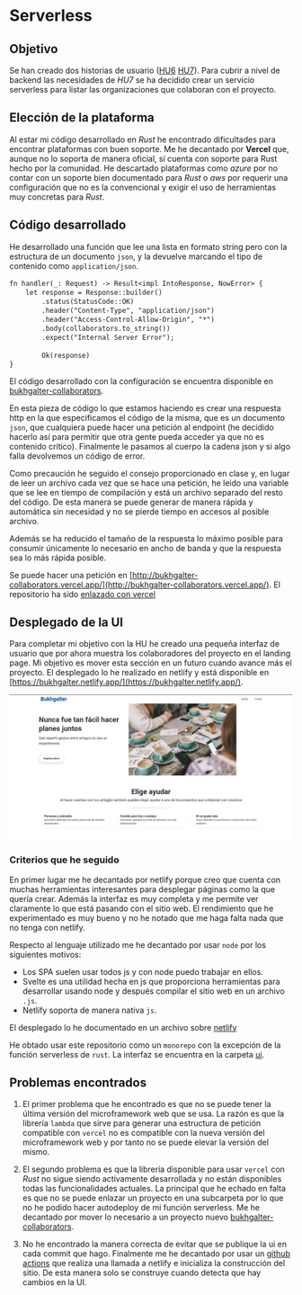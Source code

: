 # Serverless

## Objetivo

Se han creado dos historias de usuario
([HU6](https://github.com/yabirgb/bukhgalter/issues/56)
[HU7](https://github.com/yabirgb/bukhgalter/issues/57)). Para cubrir a nivel de
backend las necesidades de _HU7_ se ha decidido crear un servicio serverless 
para listar las organizaciones que colaboran con el proyecto.

## Elección de la plataforma

Al estar mi código desarrollado en _Rust_ he encontrado dificultades para
encontrar plataformas con buen soporte. Me he decantado por **Vercel** que,
aunque no lo soporta de manera oficial, sí cuenta con soporte para Rust hecho
por la comunidad. He descartado plataformas como _azure_ por no contar con un
soporte bien documentado para _Rust_ o _aws_ por requerir una configuración 
que no es la convencional y exigir el uso de herramientas muy concretas para 
_Rust_.

## Código desarrollado

He desarrollado una función que lee una lista en formato string pero con la
estructura de un documento `json`, y la devuelve marcando el tipo de contenido
como `application/json`.


    fn handler(_: Request) -> Result<impl IntoResponse, NowError> {
        let response = Response::builder()
            .status(StatusCode::OK)
            .header("Content-Type", "application/json")
            .header("Access-Control-Allow-Origin", "*")
            .body(collaborators.to_string())
            .expect("Internal Server Error");

            Ok(response)
    }

El código desarrollado con la configuración se encuentra disponible en [bukhgalter-collaborators](https://github.com/yabirgb/bukhgalter-collaborators).

En esta pieza de código lo que estamos haciendo es crear una respuesta http en
la que especificamos el código de la misma, que es un documento `json`, que
cualquiera puede hacer una petición al endpoint (he decidido hacerlo así para
permitir que otra gente pueda acceder ya que no es contenido crítico).
Finalmente le pasamos al cuerpo la cadena json y si algo falla devolvemos un
código de error.

Como precaución he seguido el consejo proporcionado en clase y, en lugar de leer
un archivo cada vez que se hace una petición, he leido una variable que se lee
en tiempo de compilación y está un archivo separado del resto del código. De
esta manera se puede generar de manera rápida y automática sin necesidad y no
se pierde tiempo en accesos al posible archivo. 

Además se ha reducido el tamaño de la respuesta lo máximo posible para consumir
únicamente lo necesario en ancho de banda y que la respuesta sea lo más rápida
posible.

Se puede hacer una petición en
[http://bukhgalter-collaborators.vercel.app/](http://bukhgalter-collaborators.vercel.app/).
El repositorio ha sido [enlazado con vercel](vercel.md)

## Desplegado de la UI

Para completar mi objetivo con la HU he creado una pequeña interfaz de usuario
que por ahora muestra los colaboradores del proyecto en el landing page. Mi objetivo
es mover esta sección en un futuro cuando avance más el proyecto. El desplegado 
lo he realizado en netlify y está disponible en [https://bukhgalter.netlify.app/](https://bukhgalter.netlify.app/).

![](images/deploy_ui.png)

### Criterios que he seguido

En primer lugar me he decantado por netlify porque creo que cuenta con muchas herramientas
interesantes para desplegar páginas como la que quería crear. Además la interfaz es muy completa
y me permite ver claramente lo que está pasando con el sitio web. El rendimiento que he experimentado
es muy bueno y no he notado que me haga falta nada que no tenga con netlify.

Respecto al lenguaje utilizado me he decantado por usar `node` por los siguientes motivos:

- Los SPA suelen usar todos js y con node puedo trabajar en ellos.
- Svelte es una utilidad hecha en js que proporciona herramientas para
  desarrollar usando node y después compilar el sitio web en un archivo `.js`.
- Netlify soporta de manera nativa `js`.

El desplegado lo he documentado en un archivo sobre [netlify](netlify.md)

He obtado usar este repositorio como un `monorepo` con la excepción de la
función serverless de `rust`. La interfaz se encuentra en la carpeta [ui](https://github.com/yabirgb/bukhgalter/tree/master/ui).

## Problemas encontrados

1. El primer problema que he encontrado es que no se puede tener la última
   versión del microframework web que se usa. La razón es que la librería `lambda`
   que sirve para generar una estructura de petición compatible con `vercel` no es
   compatible con la nueva versión del microframework web y por tanto no se puede elevar 
   la versión del mismo.

2. El segundo problema es que la librería disponible para usar `vercel` con
   _Rust_ no sigue siendo activamente desarrollada y no están disponibles todas
   las funcionalidades actuales. La principal que he echado en falta es que no
   se puede enlazar un proyecto en una subcarpeta por lo que no he podido hacer
   autodeploy de mi función serverless. Me he decantado por mover lo necesario a
   un proyecto nuevo [bukhgalter-collaborators](https://github.com/yabirgb/bukhgalter-collaborators).

3. No he encontrado la manera correcta de evitar que se publique la ui en cada
   commit que hago. Finalmente me he decantado por usar un [github actions](https://github.com/yabirgb/bukhgalter/blob/master/.github/workflows/build_netlify.yml)
   que realiza una llamada a netlify e inicializa la construcción del sitio. De esta manera solo 
   se construye cuando detecta que hay cambios en la UI. 